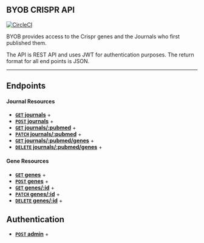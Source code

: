 ## BYOB CRISPR API

[![CircleCI](https://circleci.com/gh/EvanSays/byob/tree/master.svg?style=svg)](https://circleci.com/gh/EvanSays/byob/tree/master)

BYOB provides access to the Crispr genes and the Journals who first published them.

The API is REST API and uses JWT for authentication purposes. The return format for all end points is JSON.

---

## Endpoints

#### Journal Resources

- **[<code>GET</code> journals](https://github.com/EvanSays/byob/blob/master/docs/GET_journals.md)** +
- **[<code>POST</code> journals](https://github.com/EvanSays/byob/blob/master/docs/POST_journals.md)** +
- **[<code>GET</code> journals/:pubmed](https://github.com/EvanSays/byob/blob/master/docs/GET_journals_pubmed.md)** +
- **[<code>PATCH</code> journals/:pubmed](https://github.com/EvanSays/byob/blob/master/docs/PATCH_journals_pubmed.md)** +
- **[<code>GET</code> journals/:pubmed/genes](https://github.com/EvanSays/byob/blob/master/docs/GET_genes.md)** +
- **[<code>DELETE</code> journals/:pubmed/genes](https://github.com/EvanSays/byob/blob/master/docs/DELETE_journals_pubmed_genes.md)** +

#### Gene Resources

- **[<code>GET</code> genes](https://github.com/EvanSays/byob/blob/master/docs/GET_genes.md)** +
- **[<code>POST</code> genes](https://github.com/EvanSays/byob/blob/master/docs/GET_genes_id.md)** +
- **[<code>GET</code> genes/:id](https://github.com/EvanSays/byob/blob/master/docs/GET_genes_id.md)** +
- **[<code>PATCH</code> genes/:id](https://github.com/EvanSays/byob/blob/master/docs/PATCH_genes_id.md)** +
- **[<code>DELETE</code> genes/:id](https://github.com/EvanSays/byob/blob/master/docs/DELETE_genes_id.md)** +

## Authentication
- **[<code>POST</code> admin](https://github.com/EvanSays/byob/blob/master/docs/Auth.md)** +
